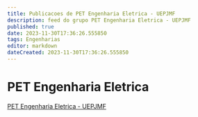 ```yaml
---
title: Publicacoes de PET Engenharia Eletrica - UEPJMF
description: feed do grupo PET Engenharia Eletrica - UEPJMF
published: true
date: 2023-11-30T17:36:26.555850
tags: Engenharias
editor: markdown
dateCreated: 2023-11-30T17:36:26.555850
---
```


# PET Engenharia Eletrica
[PET Engenharia Eletrica - UEPJMF](/grupo/285PETEngenhariaEletricaUEPJMF.md)